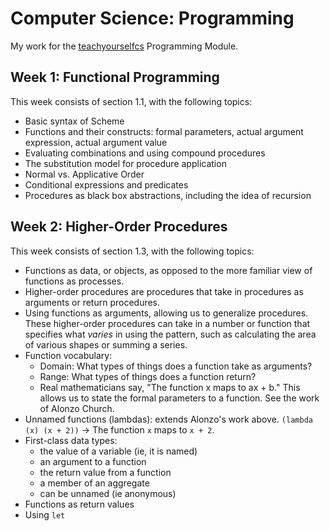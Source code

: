 # Computer Science: Programming

My work for the [teachyourselfcs](https://teachyourselfcs.com) Programming Module.

## Week 1: Functional Programming

This week consists of section 1.1, with the following topics:

* Basic syntax of Scheme
* Functions and their constructs: formal parameters, actual argument expression, actual argument value
* Evaluating combinations and using compound procedures
* The substitution model for procedure application
* Normal vs. Applicative Order
* Conditional expressions and predicates
* Procedures as black box abstractions, including the idea of recursion

## Week 2: Higher-Order Procedures

This week consists of section 1.3, with the following topics:

* Functions as data, or objects, as opposed to the more familiar view of functions as processes.
* Higher-order procedures are procedures that take in procedures as arguments or return procedures.
* Using functions as arguments, allowing us to generalize procedures. These higher-order procedures can take in a number or function that specifies what _varies_ in using the pattern, such as calculating the area of various shapes or summing a series.
* Function vocabulary:
  * Domain: What types of things does a function take as arguments?
  * Range: What types of things does a function return?
  * Real mathematicians say, "The function x maps to ax + b." This allows us to state the formal parameters to a function. See the work of Alonzo Church.
* Unnamed functions (lambdas): extends Alonzo's work above. `(lambda (x) (x + 2))` -> The function `x` maps to `x + 2`.
* First-class data types:
  * the value of a variable (ie, it is named)
  * an argument to a function
  * the return value from a function
  * a member of an aggregate
  * can be unnamed (ie anonymous)
* Functions as return values
* Using `let`
